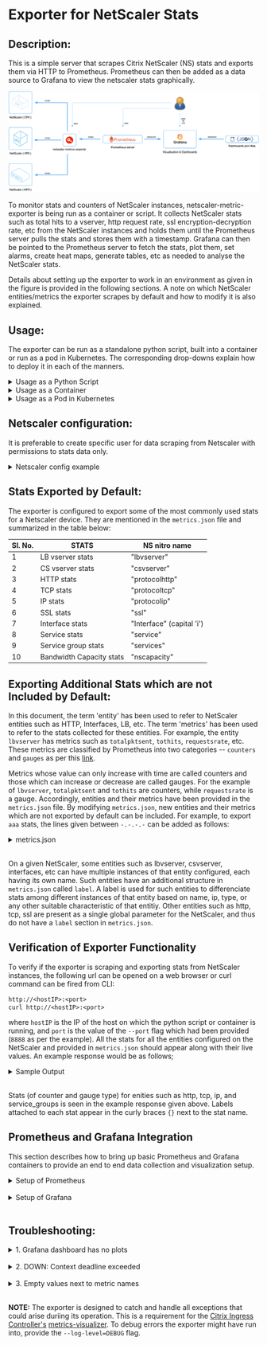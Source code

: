 Exporter for NetScaler Stats
===

Description:
---

This is a simple server that scrapes Citrix NetScaler (NS) stats and exports them via HTTP to Prometheus. Prometheus can then be added as a data source to Grafana to view the netscaler stats graphically.

![exporter_diagram](images/Netscaler-exporter-workflow.png)
 
To monitor stats and counters of NetScaler instances, netscaler-metric-exporter is being run as a container or script. It collects NetScaler stats such as total hits to a vserver, http request rate, ssl encryption-decryption rate, etc from the NetScaler instances and holds them until the Prometheus server pulls the stats and stores them with a timestamp. Grafana can then be pointed to the Prometheus server to fetch the stats, plot them, set alarms, create heat maps, generate tables, etc as needed to analyse the NetScaler stats. 

   Details about setting up the exporter to work in an environment as given in the figure is provided in the following sections. A note on which NetScaler entities/metrics the exporter scrapes by default and how to modify it is also explained.

Usage:
---
The exporter can be run as a standalone python script, built into a container or run as a pod in Kubernetes. The corresponding drop-downs explain how to deploy it in each of the manners.

<details>
<summary>Usage as a Python Script</summary>
<br>

To use the exporter as a python script, the ```prometheus_client``` and ```requests``` package needs to be installed. This can be done using 
```
pip install prometheus_client
pip install requests
```
Now, create a folder ```/exporter``` and copy the ```metrics.json``` file to the folder. 
Finally, the exporter can be run as a python script using;
```
nohup python exporter.py [flags] &
```
where the flags are:

flag&nbsp;&nbsp;&nbsp;&nbsp;&nbsp;&nbsp;&nbsp;&nbsp;&nbsp;&nbsp;&nbsp;&nbsp;&nbsp;&nbsp;&nbsp;&nbsp;&nbsp;&nbsp; | Description
-----------------|--------------------
--target-nsip    | Provide the &lt;IP:port&gt; of the Netscalers to be monitored
--port	         | Specify on which port metrics collected by the exporter should be exposed. Agents like Prometheus will need to scrape this port of the container to collected metrics
--metric         | Provide a specific metric to load from metrics.json file (eg: 'lbvserver', 'protocolhttp', etc). If not provided, all metric entities from metrics.json will be loaded
--secure         | Option 'yes' can be provided to collect metrics from NetScalers over TLS. Default: 'no'.
--username       | Provide the username of the NetScaler to be monitored. Default: 'nsroot'
--password       | Provide the password of the NetScaler to be monitored. Default: 'nsroot'
--start-delay    | Specify time for which exporter should sleep before starting metric collection. Default: 10s
--timeout        | Specify timeout period for exporter to obtain response from target NetScalers. Default: 15s
--metrics-file   | The location of metrics.json file. Default: /exporter/metrics.json
--log-file       | The location of exporter.log file. Default: /exporter/exporter.log
--log-level      | The level of logging. DEBUG, INFO, WARNING, ERROR or CRITICAL Default: ERROR
--config-file    | File with non-required configs such as ```--username```, ```--password```, ```--start-delay```, etc. Helps supply username and password through file rather than CLI.

The exporter can be setup as given in the diagram using;
```
nohup python exporter.py --target-nsip=10.0.0.1:80 --target-nsip=10.0.0.2:80 --target-nsip=172.17.0.2:80 --port 8888 &
```
This directs the exporter container to scrape the 10.0.0.1, 10.0.0.2, and 172.17.0.2, IPs on port 80, and the expose the stats it collects on port 8888. 
The user can then access the exported metrics directly thorugh port 8888 on the machine where the exporter is running, or Prometheus and Grafana can be setup to view the exported metrics though their GUI.

**NOTE:**  If TLS is being used by providing the --secure='yes' option, then it is recommended to create a new user on the NetScaler having only read permission. Documentation on creating new users with required permission can be found [here](ADD_LINK).

</details>



<details>
<summary>Usage as a Container</summary>
<br>

In order to use the exporter as a container, the image ```quay.io/citrix/netscaler-metrics-exporter:1.0.7``` will need to be pulled using;
```
docker pull quay.io/citrix/netscaler-metrics-exporter:1.0.7
```
**NOTE:** It can also be build locally using ```docker build -f Dockerfile -t <image_name>:<tag> ./```

Now, the exporter can be run using:
```
docker run -dt -p <host_port>:<container_port> quay.io/citrix/netscaler-metrics-exporter:1.0.7 [flags]
```
where the flags are:

flag&nbsp;&nbsp;&nbsp;&nbsp;&nbsp;&nbsp;&nbsp;&nbsp;&nbsp;&nbsp;&nbsp;&nbsp;&nbsp;&nbsp;&nbsp;&nbsp;&nbsp;&nbsp; | Description
-----------------|--------------------
--target-nsip    | Provide the &lt;IP:port&gt; of the Netscalers to be monitored
--port	         | Specify on which port metrics collected by the exporter should be exposed. Agents like Prometheus will need to scrape this port of the container to collected metrics
--metric         | Provide a specific metric to load from metrics.json file (eg: 'lbvserver', 'protocolhttp', etc). If not provided, all metric entities from metrics.json will be loaded
--secure         | Option 'yes' can be provided to collect metrics from NetScalers over TLS. Default: 'no'.
--username       | Provide the username of the NetScaler to be monitored. Default: 'nsroot'
--password       | Provide the password of the NetScaler to be monitored. Default: 'nsroot'
--start-delay    | Specify time for which exporter should sleep before starting metric collection. Default: 10s
--timeout        | Specify timeout period for exporter to obtain response from target NetScalers. Default: 15s
--metrics-file   | The location of metrics.json file. Default: /exporter/metrics.json
--log-file       | The location of exporter.log file. Default: /exporter/exporter.log
--log-level      | The level of logging. DEBUG, INFO, WARNING, ERROR or CRITICAL Default: ERROR
--config-file    | File with non-required configs such as ```--username```, ```--password```, ```--start-delay```, etc. Helps supply username and password through file rather than CLI.

To setup the exporter as given in the diagram, the following command can be used:
```
docker run -dt -p 8888:8888 --name netscaler-exporter quay.io/citrix/netscaler-metrics-exporter:1.0.7 --target-nsip=10.0.0.1:80 --target-nsip=10.0.0.2:80 --target-nsip=172.17.0.2:80 --port 8888
```
This directs the exporter container to scrape the 10.0.0.1, 10.0.0.2, and 172.17.0.2, IPs on port 80, and the expose the stats it collects on port 8888. The user can then access the exported metrics directly thorugh port 8888 on the machine where the exporter is running, or Prometheus and Grafana can be setup to view the exported metrics though their GUI.

**NOTE:** In the command above, the value of the ```--port``` flag should be the same as the ```container_port```.

**NOTE:**  If TLS is being used by providing the --secure='yes' option, then it is recommended to create a new user on the NetScaler having only read permission. Documentation on creating new users with required permission can be found [here](ADD_LINK).

</details>


<details>
<summary>Usage as a Pod in Kubernetes</summary>
<br>

The following yaml file can be used to deploy the exporter as a pod in Kuberenetes and expose it as a service. Here, the necessary flags are provided as a list in the ```args:``` section of the yaml file.
```
apiVersion: v1
kind: Pod
metadata:
  name: exporter
  labels:
    app: exporter
spec:
  containers:
    - name: exporter
      image: quay.io/citrix/netscaler-metrics-exporter:1.0.7
      args:
        - "--target-nsip=10.0.0.1:80"
        - "--target-nsip=10.0.0.2:80"
        - "--target-nsip=10.0.0.3:80"
        - "--port=8888"
      imagePullPolicy: Always
---
apiVersion: v1
kind: Service
metadata:
  name: exporter
  labels:
    app: exporter
spec:
  type: ClusterIP
  ports:
  - port: 8888
    targetPort: 8888
    name: exporter-port
  selector:
    app: exporter
```
Flags which can be provided to the exporter in the ```args:``` section are:

flag&nbsp;&nbsp;&nbsp;&nbsp;&nbsp;&nbsp;&nbsp;&nbsp;&nbsp;&nbsp;&nbsp;&nbsp;&nbsp;&nbsp;&nbsp;&nbsp;&nbsp;&nbsp; | Description
-----------------|--------------------
--target-nsip    | Provide the &lt;IP:port&gt; of the Netscalers to be monitored
--port	         | Specify on which port metrics collected by the exporter should be exposed. Agents like Prometheus will need to scrape this port of the container to collected metrics
--metric         | Provide a specific metric to load from metrics.json file (eg: 'lbvserver', 'protocolhttp', etc). If not provided, all metric entities from metrics.json will be loaded
--secure         | Option 'yes' can be provided to collect metrics from NetScalers over TLS. Default: 'no'.
--username       | Provide the username of the NetScaler to be monitored. Default: 'nsroot'
--password       | Provide the password of the NetScaler to be monitored. Default: 'nsroot'
--start-delay    | Specify time for which exporter should sleep before starting metric collection. Default: 10s
--timeout        | Specify timeout period for exporter to obtain response from target NetScalers. Default: 15s
--metrics-file   | The location of metrics.json file. Default: /exporter/metrics.json
--log-file       | The location of exporter.log file. Default: /exporter/exporter.log
--log-level      | The level of logging. DEBUG, INFO, WARNING, ERROR or CRITICAL Default: ERROR
--config-file    | File with non-required configs such as ```--username```, ```--password```, ```--start-delay```, etc. Helps supply username and password through file rather than CLI.

**NOTE:**  If TLS is being used by providing the --secure='yes' option, then it is recommended to create a new user on the NetScaler having only read permission. Documentation on creating new users with required permission can be found [here](ADD_LINK).

</details>

Netscaler configuration:
---
It is preferable to create specific user for data scraping from Netscaler with permissions to stats data only.

<details>
<summary>Netscaler config example</summary>

```
# Create a new Command Policy which is only allowed to run the stat command
add system cmdPolicy stats-policy ALLOW (^stat.*|show ns license|show serviceGroup)

# Create a new user  
# Change the 'password' in accordance with your password policy
add system user stats-user "password" -externalAuth DISABLED 

# Bind the local user account to the created Command Policy
bind system user stats-user stats-policy 100
```

</details>

Stats Exported by Default:
---

The exporter is configured to export some of the most commonly used stats for a Netscaler device. They are mentioned in the ```metrics.json``` file and summarized in the table below:

Sl. No. |     STATS                 | NS nitro name
--------|---------------------------|--------------
1       | LB vserver stats          | "lbvserver"
2       | CS vserver stats          | "csvserver"
3       | HTTP stats                | "protocolhttp"
4       | TCP stats                 | "protocoltcp"
5       | IP stats                  | "protocolip"
6       | SSL stats                 | "ssl"
7       | Interface stats           | "Interface" (capital 'i')
8       | Service stats             | "service"
9       | Service group stats       | "services"
10      | Bandwidth Capacity stats  | "nscapacity"


Exporting Additional Stats which are not Included by Default:
---

In this document, the term 'entity' has been used to refer to NetScaler entities such as HTTP, Interfaces, LB, etc. The term 'metrics' has been used to refer to the stats collected for these entities. For example,
the entity ```lbvserver``` has metrics such as ```totalpktsent```, ```tothits```, ```requestsrate```, etc. These metrics are classified by Prometheus into two categories -- ```counters``` and ```gauges``` as per this [link](https://prometheus.io/docs/concepts/metric_types/).   

Metrics whose value can only increase with time are called counters and those which can increase or decrease are called gauges. For the example of ```lbvserver```, ```totalpktsent``` and ```tothits``` are counters, while ```requestsrate``` is a gauge. 
Accordingly, entities and their metrics have been provided in the ```metrics.json``` file. By modifying ```metrics.json```, new entities and their metrics which are not exported by default can be included. 
For example, to  export ```aaa``` stats, the lines given between ```-.-.-.-``` can be added as follows:

<details>
<summary>metrics.json</summary>
<br>

```
{
    "system": {
        "counters": [
            ["numcpus", "cpu_number"]
        ],

        "gauges": [
            ["cpuusagepcnt", "cpu_usage_percent"],
            ["mgmtcpuusagepcnt", "cpu_management_cpu_usage_percent"],
            ["pktcpuusagepcnt", "cpu_packet_cpu_usage_percent"],
            ["rescpuusagepcnt", "cpu_res_cpu_usage_percent"]
        ]
    },

-.-.-.-.-.-.-.-.-.-.-.-.-.-.-.-.-.-.-.-.-.-.-.-.-.-.-.-.-.-.-.-.-.-.-.-.-.-.-.-.-.-.-.-.
    "aaa": {
            "counters": [
                ["aaatotsessions", "aaa_tot_sessions"],
                ["aaatotsessiontimeout", "aaa_tot_session_timeout"]
            ],
            "gauges": [
                ["aaasessionsrate', 'aaa_sessions_rate"],
                ["aaasessiontimeoutrate ', 'aaa_session_timeout_rate"]
            ]
      },
-.-.-.-.-.-.-.-.-.-.-.-.-.-.-.-.-.-.-.-.-.-.-.-.-.-.-.-.-.-.-.-.-.-.-.-.-.-.-.-.-.-.-.-.

    "protocolhttp": {
        "counters": [
            ["httptotrequests", "http_tot_requests"],
            ["httptotresponses", "http_tot_responses"],
            ["httptotposts", "http_tot_posts"],
            ["httptotgets", "http_tot_gets"],
            ...
            ...
            ["httptotchunkedrequests", "http_tot_chunked_requests"]
        ],

        "gauges": [
            ["httprequestsrate", "http_requests_rate"],
            ["spdystreamsrate", "http_spdy_streams_rate"],
            ...
            ...
            ["http11responsesrate", "http_11_responses_rate"]
        ]
    },

    "lbvserver": {
        "counters": [
            ["totalpktssent", "lb_packets_sent_total"],
            ["tothits", "lb_hits_total"],
            ["totalrequestbytes", "lb_request_bytes_total"],
            ...
            ... 
            ["totalresponsebytes", "lb_response_bytes_received_total"]
        ],

        "gauges": [
            ["requestbytesrate", "lb_request_rate_bytes"],
            ["requestsrate", "lb_request_rate"],
            ...
            ...
            ["inactsvcs", "lb_inactive_services_count"]
        ],

        
            ["name", "lb_ingress_name"],
            ["type", "lb_type"],
            ["name", "lb_service_name"]
        ]
    },

...
...
...
}

```

</details>
<br>


On a given NetScaler, some entities such as lbvserver, csvserver, interfaces, etc can have multiple instances of that entity configured, each having its own name. Such entities have an additional structure in ```metrics.json``` called ```label```.
A label is used for such entities to differenciate stats among different instances of that entity based on name, ip, type, or any other suitable characteristic of that entitiy. 
Other entities such as http, tcp, ssl are present as a single global parameter for the NetScaler, and thus do not have a ```label``` section in ```metrics.json```.

Verification of Exporter Functionality
---
To verify if the exporter is scraping and exporting stats from NetScaler instances, the following url can be opened on a web browser or curl command can be fired from CLI:
```
http://<hostIP>:<port>
curl http://<hostIP>:<port>
```
where ```hostIP``` is the IP of the host on which the python script or container is running, and ```port``` is the value of the ```--port``` flag which had been provided (```8888``` as per the example). All the stats for all the entities configured on the NetScaler and provided in ```metrics.json``` should appear along with their live values. An example response would be as follows;

<details>
<summary>Sample Output</summary>
<br>

```
# HELP http_tot_rx_packets tcptotrxpkts
# TYPE http_tot_rx_packets counter
http_tot_rx_packets{nsip="10.0.0.1:80"} 2094931640.0
# HELP tcp_tot_rx_bytes tcptotrxbytes
# TYPE tcp_tot_rx_bytes counter
tcp_tot_rx_bytes{nsip="10.0.0.1:80"} 735872803514.0
# HELP tcp_tx_bytes tcptottxbytes
# TYPE tcp_tx_bytes counter
tcp_tx_bytes{nsip="10.0.0.1:80"} 249210838820.0
# HELP tcp_tot_tx_packets tcptottxpkts
# TYPE tcp_tot_tx_packets counter
tcp_tot_tx_packets{nsip="10.0.0.1:80"} 2082562915.0
# HELP tcp_tot_client_connections_opened tcptotclientconnopened
# TYPE tcp_tot_client_connections_opened counter
tcp_tot_client_connections_opened{nsip="10.0.0.1:80"} 35606929.0
ip_tot_bad_mac_addresses{nsip="10.0.0.1:80"} 0.0
# HELP ip_rx_packers_rate iprxpktsrate
# TYPE ip_rx_packers_rate gauge
ip_rx_packers_rate{nsip="10.0.0.1:80"} 17703.0
# HELP ip_rx_bytes_rate iprxbytesrate
# TYPE ip_rx_bytes_rate gauge
ip_rx_bytes_rate{nsip="10.0.0.1:80"} 5797562.0
# HELP ip_tx_packets_rate iptxpktsrate
# TYPE ip_tx_packets_rate gauge
ip_tx_packets_rate{nsip="10.0.0.1:80"} 18119.0
# HELP ip_bytes_rate iptxbytesrate
# TYPE ip_bytes_rate gauge
ip_bytes_rate{nsip="10.0.0.1:80"} 1038524.0
# HELP services_tot_requests totalrequests
# TYPE services_tot_requests counter
services_tot_requests{nsip="10.0.0.2:80",service_ip="20.0.0.56",servicegroup_name="svcgrp"} 10.0
services_tot_requests{nsip="10.0.0.2:80",service_ip="20.0.0.57",servicegroup_name="svcgrp"} 11.0
services_tot_requests{nsip="10.0.0.2:80",service_ip="20.0.0.60",servicegroup_name="svcgrp2"} 4.0
# HELP services_tot_response_bytes totalresponsebytes
# TYPE services_tot_response_bytes counter
services_tot_response_bytes{nsip="10.0.0.2:80",service_ip="20.0.0.56",servicegroup_name="svcgrp"} 2320.0
services_tot_response_bytes{nsip="10.0.0.2:80",service_ip="20.0.0.57",servicegroup_name="svcgrp"} 2552.0
services_tot_response_bytes{nsip="10.0.0.2:80",service_ip="20.0.0.60",servicegroup_name="svcgrp2"} 936.0
# HELP services_tot_request_bytes totalrequestbytes
# TYPE services_tot_request_bytes counter
services_tot_request_bytes{nsip="10.0.0.2:80",service_ip="20.0.0.56",servicegroup_name="svcgrp"} 860.0
services_tot_request_bytes{nsip="10.0.0.2:80",service_ip="20.0.0.57",servicegroup_name="svcgrp"} 946.0
services_tot_request_bytes{nsip="10.0.0.2:80",service_ip="20.0.0.60",servicegroup_name="svcgrp2"} 344.0
```

</details>
<br>

Stats (of counter and gauge type) for enities such as http, tcp, ip, and service_groups is seen in the example response given above. Labels attached to each stat appear in the curly braces ```{}``` next to the stat name.


Prometheus and Grafana Integration
---
This section describes how to bring up basic Prometheus and Grafana containers to provide an end to end data collection and visualization setup. 


<details>
<summary>Setup of Prometheus</summary>
<br>

These steps can be followed to setup a Prometheus container:
1. Pull the docker image: ```docker pull prom/prometheus```.

2. Create the ```prometheus.cfg``` file as given below, and providie the Exporter's IP and Port in the place of ```<EXPORTER_IP>``` and ```<EXPORTER_PORT>```. For example, the targets line might read ```- targets: ['10.100.200.3:8888']```.
```
global:
  scrape_interval: 15s
  scrape_timeout:  10s

  external_labels:
    monitor: 'prometheus-monitor'

scrape_configs:
- job_name: prometheus

  static_configs:
  - targets: ['<EXPORTER_IP>:<EXPORTER_PORT>']
```

3. Run the Prometheus container while providing the location of the ```prometheus.cfg``` file created in the above step: <br> 
```docker run -dt -p 9090:9090 -v /path/to/prometheus.cfg:/etc/prometheus/prometheus.cfg prom/prometheus:latest --config.file=/etc/prometheus/prometheus.cfg```

4. VERIFICATION: Go to the Prometheus web page and under the "Status" dropdown select "Targets". The exporter should appear as a target and in a few minutes time, must come up in ```UP``` state. This means that Prometheus is able to collect stats from the Exporter.

</details>
<br>


<details>
<summary>Setup of Grafana</summary>
<br>

The steps bellow can be followed to setup up a Grafana container with a sample dashboard.

1. Pull grafana image: ```docker pull grafana/grafana:latest```

2. Run grafana container: ```docker run -dt -p 3000:3000 grafana/grafana:latest```

3. Import any of the sample grafana dashboard files: Login to Grafana using admin:admin, from the column on the left select the ```+``` symbol, select "Import", and select "upload .json file". Now, navigate to and upload "sample_service_stats.json" or "sample_system_stats.json".

<img src="images/grafana-import-json.png" width="200">

4. To start seeing graphs and values in the dashboard, add the Prometheus datasource(s) to Grafana. While adding the datasource, ensure the name of the Prometheus datasource starts with the word "prometheus" (eg. prometheus_datasource1). Once added, datasources starting with the word "prometheus" will automatically get detected in the dropdown filters of the dashboard. 

<img src="images/grafana-datasource-1.png" width="200">
<img src="images/grafana-datasource-2.png" width="300">

5. Usage of Dashboard: By default with "sample_services_stats.json",dashboard shows service requests, surque queue, RPS and Invalid Request/Response. User can select any of the configured services and then apply filter for a given ingress from the drop down menu for ingress. And with "sample_system_stats.json", dashboard shows CPU utilization, Memory Utilization and bandwidth capacity utilization where user can also set an alert. The dashboard can be expanded to include graphs of any other stats which the exporter is collecting. For more information on modifying the Grafana dashboard, please take a look at their [documentation](http://docs.grafana.org/) or demo [videos](https://www.youtube.com/watch?v=mgcJPREl3CU).

<img src="images/service-stats-dashboard.png" width="400"> <img src="images/system-stats-dashboard.png" width="400">

**NOTE:** Data being plotted on the graphs can be filtered based on lbvservers or datasources using the blue dropdown buttons at the top of the dashboard.

</details>
<br>


Troubleshooting:
---

<details>
<summary>1. Grafana dashboard has no plots</summary>
<br>

If the graphs on the Grafana dashboards do not have any values plotted (not even a flat '0' value line), this means that Grafana is unable to obtain stats from its datasource. The following can be done:

		
i. Check if the prometheus datasource is saved and working properly. On saving the datasource after providing the Name and IP, a "Data source is working" message should appear in green indicating the datasource is reachable and detected.
		
ii. If the dashboard was created using ```sample_grafana_dashboard.json```, ensure the name given to the Prometheus datasource begins with the word "prometheus", with all lowercase letters.
		
iii. Check the Targets page of prometheus to see if the requried target exporter is in ```DOWN``` state.

</details>
<br>

<details>
<summary>2. DOWN: Context deadline exceeded</summary>
<br>

If this appears against any of the exporter target of Prometheus, this means that Prometheus is unable to connect to that exporter, or is unable to fetch all the metrics from that exporter within the given ```scrape_timeout```.


i. If Prometheus Operator is being used ```scrape_timeout``` is usually adjusted automatically and such an error means that the exporter itself is not reachable
		
ii. If a standalone Promtheus container/pod is being used, try increasing the ```scrape_interval``` and ```scrape_timeout``` in the ```/etc/prometheus/prometheus.cfg``` file to allow for more time to collect the metrics.
		

</details>
<br>
      

<details>
<summary>3. Empty values next to metric names</summary>
<br>

It may be observed that some metrics are being received by Prometheus but have no value associated with them. This means that that the exporter is unable to collect that particular metric from the NetScaler. It could be either becuase:

	
i. The device provided as a ```--target-nsip``` is reachable on the IP and port but is not a NetScaler, or
	
ii. The metric being fetched does not exist in the NetScaler. Possibly due to it being an invalid metric name.
		
</details>
<br>
		

**NOTE:** The exporter is designed to catch and handle all exceptions that could arise duriing its operation. This is a requirement for the [Citrix Ingress Controller's](https://github.com/citrix/citrix-k8s-ingress-controller) [metrics-visualizer](https://github.com/citrix/citrix-k8s-ingress-controller/tree/master/metrics-visualizer). To debug errors the exporter might have run into, provide the ```--log-level=DEBUG``` flag.

